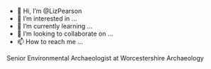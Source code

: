 - 👋 Hi, I’m @LizPearson
- 👀 I’m interested in ...
- 🌱 I’m currently learning ...
- 💞️ I’m looking to collaborate on ...
- 📫 How to reach me ...

<!---
LizPearson/LizPearson is a ✨ special ✨ repository because its `README.md` (this file) appears on your GitHub profile.
You can click the Preview link to take a look at your changes.
--->
Senior Environmental Archaeologist at Worcestershire Archaeology
